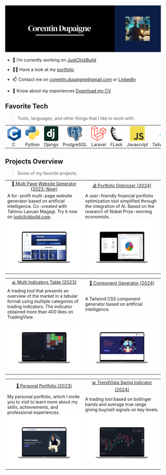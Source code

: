 ![Header](banner.png)

- 🔭 I’m currently working on [JustClickBuild](https://www.justclickbuild.com)

- 👨‍💻 Have a look at my [portfolio](https://corentindupaigne.herokuapp.com)

- 📫 Contact me on corentin.dupaigne@gmail.com or [LinkedIn](https://www.linkedin.com/in/corentin-dupaigne-b449a1242/)

- 📄 Know about my experiences [Download my CV](https://corentindupaigne.herokuapp.com/static/pdf/cv.pdf)

<h2 align="left" id="macropower-tech">Favorite Tech</h2>

> Tools, languages, and other things that I like to work with.

<table>
  <tr>
  <td align="center" width="96">
        <img src="images/logos/c_logo.png" width="48" height="48" alt="Golang" />
      <br>&nbsp;&nbsp;&nbsp;&nbsp;C&nbsp;&nbsp;&nbsp;&nbsp;&nbsp;
    </td>
    <td align="center" width="96">
        <img src="images/logos/python_logo.png" width="48" height="48" alt="Golang" />
      <br>Python
    </td>
    <td align="center" width="96">
        <img src="images/logos/django_logo.svg" width="48" height="48" alt="Python" />
      <br>Django
    </td>
    <td align="center" width="96">
        <img src="images/logos/postgres_log.svg" width="48" height="48" alt="Jsonnet" />
      <br>PostgreSQL
    </td>
<td align="center" width="96">
        <img src="images/logos/laravel_logo.png" width="48" height="48" alt="Jsonnet" />
      <br>Laravel
    </td>
<td align="center" width="96">
        <img src="images/logos/flask_logo.png" width="48" height="48" alt="Python" />
      <br>FLask
    </td>
    <td align="center" width="96">
        <img src="images/logos/js_logo.png" width="48" height="48" alt="TypeScript" />
      </a>
      <br>Javascript
    </td>
    <td align="center" width="96">
        <img src="images/logos/tailwind_css_logo.png" width="48" height="48" alt="Kubernetes" />
      <br>TailwindCSS
    </td>
    <td align="center" width="96"> 
        <img src="images/logos/git_logo.png" width="48" height="48" alt="Docker" />
      <br>&nbsp;&nbsp;&nbsp;&nbsp;Git&nbsp;&nbsp;&nbsp;&nbsp;&nbsp;
    </td><td align="center"  width="96">
        <img src="images/logos/notion_logo.png" width="48" height="48" alt="Debian" />
      <br>Notion
    </td>
    </td>
    <td align="center"  width="96">
        <img src="images/logos/vim_logo.svg" width="48" height="48" alt="vim" />
      <br>&nbsp;&nbsp;&nbsp;Vim&nbsp;&nbsp;&nbsp;
    </td>
    <td align="center"  width="96">
        <img src="images/logos/linux_logo.webp" width="48" height="48" alt="Linux" />
      <br>&nbsp;&nbsp;Linux&nbsp;&nbsp;&nbsp;
    </td>
    
    

  </tr>
</table>

## Projects Overview

> Some of my favorite projects.

<table>
  <tr>
    <td align="center" width="50%"><a href="https://justclickbuild.com">🤖 Multi Page Website Generator (2023-Now)</a></td>
    <td align="center" width="50%"><a href="https://github.com/Juicyyyyyyy/portfolio_optimizer">💰 Portfolio Optimizer (2024)</a></td>
  </tr>
  <tr>
    <td>A for-profit multi-page website generator based on artificial intelligence. Co-created with Tahirou Laouan Magagi. Try it now on <a href="http://justclickbuild.com">justclickbuild.com</a>.
</td>
    <td>A user-friendly financial portfolio optimization tool simplified through the integration of AI. Based on the research of Nobel Prize-winning economists.</td>
  </tr>
  <tr>
    <td><a href="https://justclickbuild.com"><img src="jcb_page.png" width="100%"></a></td>
    <td><a href="https://github.com/Juicyyyyyyy/portfolio_optimizer"><img src="portfolio_optimizer_v2.png" width="100%"></a></td>
  </tr>
</table>
<table>
  <tr>
    <td align="center" width="50%"><a href="https://www.tradingview.com/script/EKlYtPwv/">📊 Multi Indicators Table (2023)</a></td>
    <td align="center" width="50%"><a href="https://github.com/Juicyyyyyyy/component_generator">🤖 Component Generator (2024)</a></td>
  </tr>
  <tr>
    <td>A trading tool that presents an overview of the market in a tabular format using multiple categories of trading indicators. The indicator obtained more than 400 likes on TradingView. 
</td>
    <td>A Tailwind CSS component generator based on artificial intelligence.</td>
  </tr>
  <tr>
    <td><a href="https://www.tradingview.com/script/EKlYtPwv/"><img src="multi_indicator.png" width="100%"></a></td>
    <td><a href="https://github.com/Juicyyyyyyy/component_generator"><img src="component_generator.png" width="100%"></a></td>
  </tr>
</table>

<table>
  <tr>
    <td align="center" width="50%"><a href="https://corentindupaigne.herokuapp.com">💼 Personal Portfolio (2023)</a></td>
    <td align="center" width="50%"><a href="https://www.tradingview.com/script/R12WO2J5-TrendVista-Swing-Indicator/">📊 TrendVista Swing Indicator (2024)</a></td>
  </tr>
  <tr>
    <td>My personal portfolio, which I invite you to visit to learn more about my skills, achievements, and professional experiences.
</td>
    <td>A trading tool based on bollinger bands and average true range giving buy/sell signals on key levels.</td>
  </tr>
  <tr>
    <td><a href="https://corentindupaigne.herokuapp.com"><img src="personal_portfolio.png" width="100%"></a></td>
    <td><a href="https://www.tradingview.com/script/R12WO2J5-TrendVista-Swing-Indicator/"><img src="trend_vista_indicator_illustration.png" width="100%"></a></td>
  </tr>
</table>
